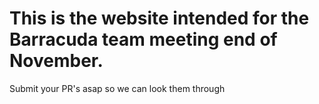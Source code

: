 # This is the website intended for the Barracuda team meeting end of November.

Submit your PR's asap so we can look them through
